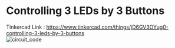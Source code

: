 # Controlling 3 LEDs by 3 Buttons
Tinkercad Link : https://www.tinkercad.com/things/jD6GV3OYug0-controlling-3-leds-by-3-buttons 
<br>
![circuit_code](https://github.com/user-attachments/assets/b1ea380a-f081-47a9-927e-7375110cdb72)
